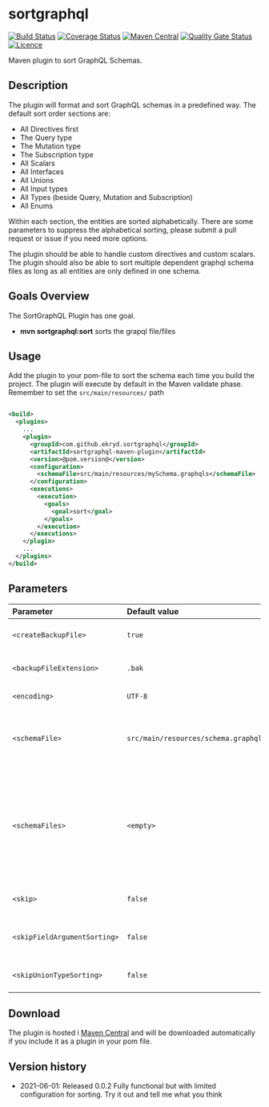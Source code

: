 # sortgraphql

[![Build Status](https://circleci.com/gh/Ekryd/sortgraphql.svg?style=svg)](https://app.circleci.com/pipelines/github/Ekryd/sortgraphql)
[![Coverage Status](https://coveralls.io/repos/github/Ekryd/sortgraphql/badge.svg?branch=master)](https://coveralls.io/github/Ekryd/sortgraphql?branch=master)
[![Maven Central](https://maven-badges.herokuapp.com/maven-central/com.github.ekryd.sortgraphql/sortgraphql-maven-plugin/badge.svg)](https://maven-badges.herokuapp.com/maven-central/com.github.ekryd.sortgraphql/sortgraphql-maven-plugin)
[![Quality Gate Status](https://sonarcloud.io/api/project_badges/measure?project=Ekryd_sortgraphql&metric=alert_status)](https://sonarcloud.io/dashboard?id=Ekryd_sortgraphql)
[![Licence](https://img.shields.io/github/license/Ekryd/sortgraphql?color=success)](https://github.com/Ekryd/sortgraphql/blob/master/LICENSE.md)

Maven plugin to sort GraphQL Schemas.

## Description ##

The plugin will format and sort GraphQL schemas in a predefined way. The default sort order sections are:

* All Directives first
* The Query type
* The Mutation type
* The Subscription type
* All Scalars
* All Interfaces
* All Unions
* All Input types
* All Types (beside Query, Mutation and Subscription)
* All Enums

Within each section, the entities are sorted alphabetically. There are some parameters to suppress the alphabetical
sorting, please submit a pull request or issue if you need more options.

The plugin should be able to handle custom directives and custom scalars. The plugin should also be able to sort
multiple dependent graphql schema files as long as all entities are only defined in one schema.

## Goals Overview ##

The SortGraphQL Plugin has one goal.

* **mvn sortgraphql:sort** sorts the grapql file/files

## Usage ##

Add the plugin to your pom-file to sort the schema each time you build the project. The plugin will execute by default
in the Maven validate phase. Remember to set the `src/main/resources/` path

```xml

<build>
  <plugins>
    ...
    <plugin>
      <groupId>com.github.ekryd.sortgraphql</groupId>
      <artifactId>sortgraphql-maven-plugin</artifactId>
      <version>@pom.version@</version>
      <configuration>
        <schemaFile>src/main/resources/mySchema.graphqls</schemaFile>
      </configuration>
      <executions>
        <execution>
          <goals>
            <goal>sort</goal>
          </goals>
        </execution>
      </executions>
    </plugin>
    ...
  </plugins>
</build>

```

## Parameters ##

| **Parameter** | **Default value** | **Description** | **Example**
|:------------------------|:-----------------------------|:------------------|:----------------|
|`<createBackupFile>`| `true` | Should a backup copy be created for the sorted schema. | `<createBackupFile>false</createBackupFile>` |
|`<backupFileExtension>`| `.bak` | Name of the file extension for the backup file. | `<backupFileExtension>.temp</backupFileExtension>` |
|`<encoding>`| `UTF-8` | Encoding for the files. | `<encoding>ASCII</encoding>` |
|`<schemaFile>`| `src/main/resources/schema.graphqls` | Location of the schema file. Remember to set the `src/main/resources/` path. |`-Dsortgraphql.schemaFile="src/main/resources/main.graphqls"` <br><br> `<schemaFile>src/main/resources/main.graphqls</schemaFile>` |
|`<schemaFiles>`| `<empty>` | Location of multiple graphql schema file that should be sorted. Overrides parameter schemaFile. The schema files can reference each other, but shared definitions are not allowed. | <pre lang="xml">&lt;schemaFiles&gt;<br>  &lt;schemaFile&gt;src/main/resources/queries.graphqls&lt;/schemaFile&gt; <br>  &lt;schemaFile&gt;src/main/resources/mutations.graphqls&lt;/schemaFile&gt;<br>&lt;/schemaFiles&gt;</pre> | 
|`<skip>`| `false` | Set this to 'true' to bypass SortGraphQL plugin. | `-Dsortgraphql.skip=true` <br><br> `<skip>true</skip>` |
|`<skipFieldArgumentSorting>`| `false` | Set this to 'true' to skip sorting the arguments for a field in a type. | `<skipFieldArgumentSorting>true</skipFieldArgumentSorting>` |
|`<skipUnionTypeSorting>`| `false` | Set this to 'true' to skip sorting the types in a union. | `<skipUnionTypeSorting>true</skipUnionTypeSorting>` |

## Download ##
The plugin is hosted i [Maven Central](https://mvnrepository.com/artifact/com.github.ekryd.sortgraphql/sortgraphql-maven-plugin) and will be downloaded automatically if you include it as a plugin in your pom file.

## Version history ##

* 2021-06-01: Released 0.0.2 Fully functional but with limited configuration for sorting. Try it out and tell me what you think
